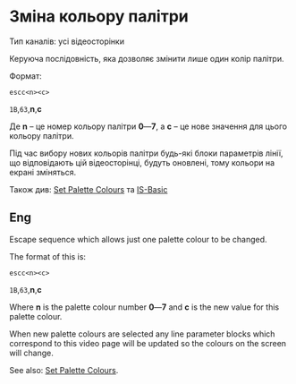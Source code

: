 # Зміна кольору палітри

Тип каналів: усі відеосторінки

Керуюча послідовність, яка дозволяє змінити лише один колір палітри.

Формат:

`escc<n><c>`

`1B`,`63`,**n**,**c**

Де **n** – це номер кольору палітри **0**—**7**, а **c** – це нове значення для цього кольору палітри.

Під час вибору нових кольорів палітри будь-які блоки параметрів лінії, що відповідають цій відеосторінці, будуть оновлені, тому кольори на екрані зміняться.

Також див: [Set Palette Colours](1b43-video.md) та [IS-Basic](../../is-basic_man-en/man_vo-colour.md)

## Eng
Escape sequence which allows just one palette colour to be changed.

The format of this is:

`escc<n><c>`

`1B`,`63`,**n**,**c**

Where **n** is the palette colour number **0**—**7** and **c** is the new value for this palette colour.

When new palette colours are selected any line parameter blocks which correspond to this video page will be updated so the colours on the screen will change.

See also: [Set Palette Colours](1b43-video.md).